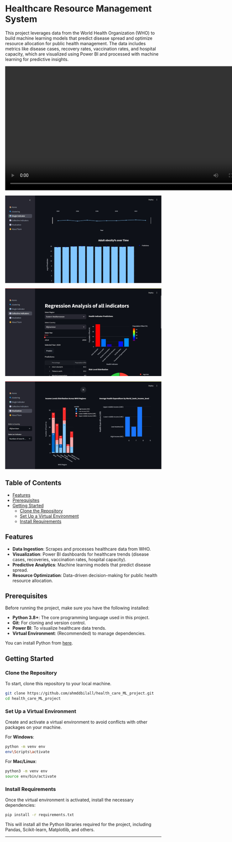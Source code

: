 # Healthcare Resource Management System

This project leverages data from the World Health Organization (WHO) to build machine learning models that predict disease spread and optimize resource allocation for public health management. The data includes metrics like disease cases, recovery rates, vaccination rates, and hospital capacity, which are visualized using Power BI and processed with machine learning for predictive insights.


<video src="visualization/project%20demo.mp4" controls width="800"></video>

![Screenshot of Application](visualization/image1.jpg)

![Screenshot of Application](visualization/image2.jpg)

![Screenshot of Application](visualization/image3.jpg)



## Table of Contents
- [Features](#features)
- [Prerequisites](#prerequisites)
- [Getting Started](#getting-started)
  - [Clone the Repository](#clone-the-repository)
  - [Set Up a Virtual Environment](#set-up-a-virtual-environment)
  - [Install Requirements](#install-requirements)
  
## Features
- **Data Ingestion**: Scrapes and processes healthcare data from WHO.
- **Visualization**: Power BI dashboards for healthcare trends (disease cases, recoveries, vaccination rates, hospital capacity).
- **Predictive Analytics**: Machine learning models that predict disease spread.
- **Resource Optimization**: Data-driven decision-making for public health resource allocation.
  
## Prerequisites
Before running the project, make sure you have the following installed:

- **Python 3.8+**: The core programming language used in this project.
- **Git**: For cloning and version control.
- **Power BI**: To visualize healthcare data trends.
- **Virtual Environment**: (Recommended) to manage dependencies.

You can install Python from [here](https://www.python.org/downloads/).

## Getting Started

### Clone the Repository
To start, clone this repository to your local machine.

```bash
git clone https://github.com/ahmddbilall/health_care_ML_project.git
cd health_care_ML_project
```

### Set Up a Virtual Environment
Create and activate a virtual environment to avoid conflicts with other packages on your machine.

For **Windows**:
```bash
python -m venv env
env\Scripts\activate
```

For **Mac/Linux**:
```bash
python3 -m venv env
source env/bin/activate
```

### Install Requirements
Once the virtual environment is activated, install the necessary dependencies:

```bash
pip install -r requirements.txt
```

This will install all the Python libraries required for the project, including Pandas, Scikit-learn, Matplotlib, and others.

---

